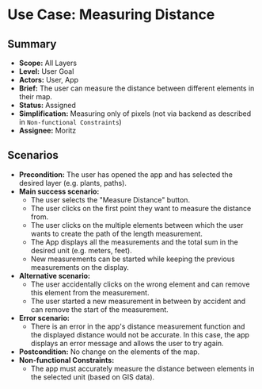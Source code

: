 # Use Case: Measuring Distance

## Summary

- **Scope:** All Layers
- **Level:** User Goal
- **Actors:** User, App
- **Brief:** The user can measure the distance between different elements in their map.
- **Status:** Assigned
- **Simplification:** Measuring only of pixels (not via backend as described in `Non-functional Constraints`)
- **Assignee:** Moritz

## Scenarios

- **Precondition:**
  The user has opened the app and has selected the desired layer (e.g. plants, paths).
- **Main success scenario:**
  - The user selects the "Measure Distance" button.
  - The user clicks on the first point they want to measure the distance from.
  - The user clicks on the multiple elements between which the user wants to create the path of the length measurement.
  - The App displays all the measurements and the total sum in the desired unit (e.g. meters, feet).
  - New measurements can be started while keeping the previous measurements on the display.
- **Alternative scenario:**
  - The user accidentally clicks on the wrong element and can remove this element from the measurement.
  - The user started a new measurement in between by accident and can remove the start of the measurement.
- **Error scenario:**
  - There is an error in the app's distance measurement function and the displayed distance would not be accurate.
    In this case, the app displays an error message and allows the user to try again.
- **Postcondition:**
  No change on the elements of the map.
- **Non-functional Constraints:**
  - The app must accurately measure the distance between elements in the selected unit (based on GIS data).
